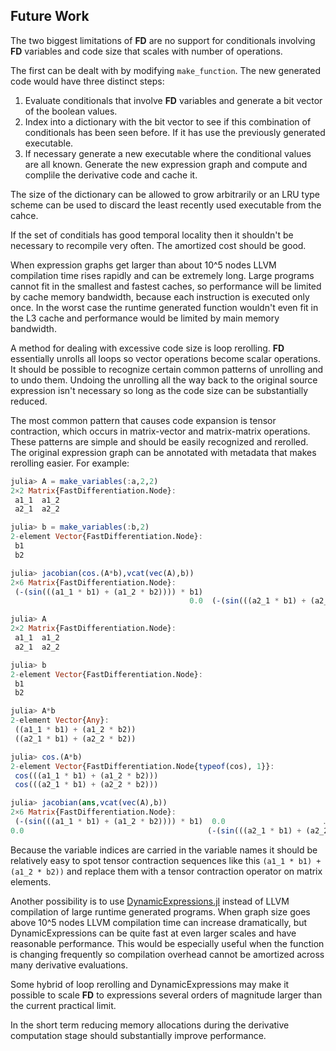 ## Future Work
The two biggest limitations of **FD** are no support for conditionals involving **FD** variables and code size that scales with number of operations. 

The first can be dealt with by modifying `make_function`. The new generated code would have three distinct steps:
1. Evaluate conditionals that involve **FD** variables and generate a bit vector of the boolean values.
2. Index into a dictionary with the bit vector to see if this combination of conditionals has been seen before. If it has use the previously generated executable.
3. If necessary generate a new executable where the conditional values are all known. Generate the new expression graph and compute and complile the derivative code and cache it.

The size of the dictionary can be allowed to grow arbitrarily or an LRU type scheme can be used to discard the least recently used executable from the cahce.

If the set of conditials has good temporal locality then it shouldn't be necessary to recompile very often. The amortized cost should be good.

When expression graphs get larger than about 10^5 nodes LLVM compilation time rises rapidly and can be extremely long. Large programs cannot fit in the smallest and fastest caches, so performance will be limited by cache memory bandwidth, because each instruction is executed only once. In the worst case the runtime generated function wouldn't even fit in the L3 cache and performance would be limited by main memory bandwidth.

 A method for dealing with excessive code size is loop rerolling. **FD** essentially unrolls all loops so vector operations become scalar operations. It should be possible to recognize certain common patterns of unrolling and to undo them. Undoing the unrolling all the way back to the original source expression isn't necessary so long as the code size can be substantially reduced.

The most common pattern that causes code expansion is tensor contraction, which occurs in matrix-vector and matrix-matrix operations. These patterns are simple and should be easily recognized and rerolled. The original expression graph can be annotated with metadata that makes rerolling easier. For example:

```julia
julia> A = make_variables(:a,2,2)
2×2 Matrix{FastDifferentiation.Node}:
 a1_1  a1_2
 a2_1  a2_2

julia> b = make_variables(:b,2)
2-element Vector{FastDifferentiation.Node}:
 b1
 b2

julia> jacobian(cos.(A*b),vcat(vec(A),b))
2×6 Matrix{FastDifferentiation.Node}:
 (-(sin(((a1_1 * b1) + (a1_2 * b2)))) * b1)                                         0.0  …  (-(sin(((a1_1 * b1) + (a1_2 * b2)))) * a1_2)
                                        0.0  (-(sin(((a2_1 * b1) + (a2_2 * b2)))) * b1)     (-(sin(((a2_1 * b1) + (a2_2 * b2)))) * a2_2)

julia> A
2×2 Matrix{FastDifferentiation.Node}:
 a1_1  a1_2
 a2_1  a2_2

julia> b
2-element Vector{FastDifferentiation.Node}:
 b1
 b2

julia> A*b
2-element Vector{Any}:
 ((a1_1 * b1) + (a1_2 * b2))
 ((a2_1 * b1) + (a2_2 * b2))

julia> cos.(A*b)
2-element Vector{FastDifferentiation.Node{typeof(cos), 1}}:
 cos(((a1_1 * b1) + (a1_2 * b2)))
 cos(((a2_1 * b1) + (a2_2 * b2)))

julia> jacobian(ans,vcat(vec(A),b))
2×6 Matrix{FastDifferentiation.Node}:
 (-(sin(((a1_1 * b1) + (a1_2 * b2)))) * b1)  0.0                      …                     (-(sin(((a1_1 * b1) + (a1_2 * b2)))) * a1_2)
0.0                                         (-(sin(((a2_1 * b1) + (a2_2 * b2)))) * b1)      (-(sin(((a2_1 * b1) + (a2_2 * b2)))) * a2_2)
```

Because the variable indices are carried in the variable names it should be relatively easy to spot tensor contraction sequences like this `(a1_1 * b1) + (a1_2 * b2))` and replace them with a tensor contraction operator on matrix elements.


Another possibility is to use [DynamicExpressions.jl](https://github.com/SymbolicML/DynamicExpressions.jl) instead of LLVM compilation of large runtime generated programs. When graph size goes above 10^5 nodes LLVM compilation time can increase dramatically, but DynamicExpressions can be quite fast at even larger scales and have reasonable performance. This would be especially useful when the function is changing frequently so compilation overhead cannot be amortized across many derivative evaluations.

Some hybrid of loop rerolling and DynamicExpressions may make it possible to scale **FD** to expressions several orders of magnitude larger than the current practical limit.

In the short term reducing memory allocations during the derivative computation stage should substantially improve performance.


